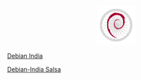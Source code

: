 <p align="center">
<img src="https://github.com/varghesejose2020/debian-India/blob/main/Links/Images/mdcoinlogoicononly.svg" width="90px"
</p>



[Debian India](https://debian.org.in/)

[Debian-India Salsa](https://salsa.debian.org/debian-in-team)
